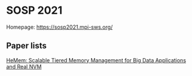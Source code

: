 # SOSP 2021

Homepage: https://sosp2021.mpi-sws.org/

## Paper lists

[HeMem: Scalable Tiered Memory Management for Big Data Applications and Real NVM](hemem.md)